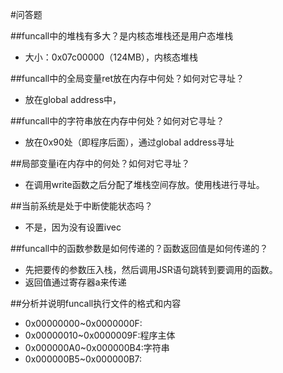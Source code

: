 #问答题

##funcall中的堆栈有多大？是内核态堆栈还是用户态堆栈
- 大小：0x07c00000（124MB），内核态堆栈

##funcall中的全局变量ret放在内存中何处？如何对它寻址？
- 放在global address中，

##funcall中的字符串放在内存中何处？如何对它寻址？
- 放在0x90处（即程序后面），通过global address寻址

##局部变量i在内存中的何处？如何对它寻址？
- 在调用write函数之后分配了堆栈空间存放。使用栈进行寻址。

##当前系统是处于中断使能状态吗？
- 不是，因为没有设置ivec

##funcall中的函数参数是如何传递的？函数返回值是如何传递的？
- 先把要传的参数压入栈，然后调用JSR语句跳转到要调用的函数。
- 返回值通过寄存器a来传递

##分析并说明funcall执行文件的格式和内容 　
- 0x00000000~0x0000000F:
- 0x00000010~0x0000009F:程序主体
- 0x000000A0~0x000000B4:字符串
- 0x000000B5~0x000000B7:
